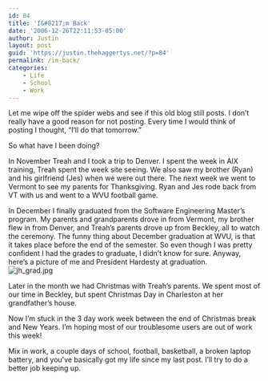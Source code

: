 ```yaml
---
id: 84
title: 'I&#8217;m Back'
date: '2006-12-26T22:11:53-05:00'
author: Justin
layout: post
guid: 'https://justin.thehaggertys.net/?p=84'
permalink: /im-back/
categories:
    - Life
    - School
    - Work
---
```


Let me wipe off the spider webs and see if this old blog still posts. I don’t really have a good reason for not posting. Every time I would think of posting I thought, “I’ll do that tomorrow.”

So what have I been doing?

In November Treah and I took a trip to Denver. I spent the week in AIX training, Treah spent the week site seeing. We also saw my brother (Ryan) and his girlfriend (Jes) when we were out there. The next week we went to Vermont to see my parents for Thanksgiving. Ryan and Jes rode back from VT with us and went to a WVU football game.

In December I finally graduated from the Software Engineering Master’s program. My parents and grandparents drove in from Vermont, my brother flew in from Denver, and Treah’s parents drove up from Beckley, all to watch the ceremony. The funny thing about December graduation at WVU, is that it takes place before the end of the semester. So even though I was pretty confident I had the grades to graduate, I didn’t know for sure. Anyway, here’s a picture of me and President Hardesty at graduation.  
![jh_grad.jpg](https://justin.thehaggertys.net/wp-content/uploads/2006/12/jh_grad.jpg)

Later in the month we had Christmas with Treah’s parents. We spent most of our time in Beckley, but spent Christmas Day in Charleston at her grandfather’s house.

Now I’m stuck in the 3 day work week between the end of Christmas break and New Years. I’m hoping most of our troublesome users are out of work this week!

Mix in work, a couple days of school, football, basketball, a broken laptop battery, and you’ve basically got my life since my last post. I’ll try to do a better job keeping up.